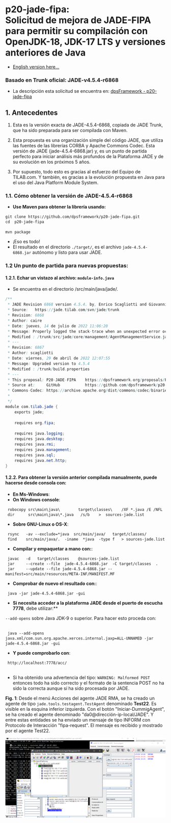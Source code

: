 # p20-jade-fipa: <br>Solicitud de mejora de JADE-FIPA para permitir su compilación con OpenJDK-18, JDK-17 LTS y versiones anteriores de Java

- [English version here...](README_en.md)

### Basado en Trunk oficial: JADE-v4.5.4-r6868

- La descripción esta solicitud se encuentra en: [dpsFramework - p20-jade-fipa](https://dpsframework.org/proposals/P20-JADE-FIPA_en.html)


## 1. Antecedentes

1. Esta es la versión exacta de JADE-4.5.4-6868, copiada de JADE Trunk, que ha sido preparada para ser compilada con Maven.

1. Esta propuesta es una organización simple del código JADE, que utiliza las fuentes de las librerías CORBA y Apache Commons Codec. Esta versión de JADE (jade-4.5.4-6868.jar) y, es un punto de partida perfecto para iniciar análisis más profundos de la Plataforma JADE y de su evolución en los próximos 5 años.

1. Por supuesto, todo esto es gracias al esfuerzo del Equipo de TILAB.com. Y también, es gracias a la evolución propuesta en Java para el uso del Java Platform Module System.


### 1.1. Cómo obtener la versión de JADE-4.5.4-r6868

- **Use Maven para obtener la librería usando:**

```shell
git clone https://github.com/dpsframework/p20-jade-fipa.git
cd  p20-jade-fipa

mvn package

```
- ¡Eso es todo!
- El resultado en el directorio `./target/`, es el archivo `jade-4.5.4-6868.jar` autónomo y listo para usar JADE.

### 1.2 Un punto de partida para nuevas propuestas:

#### 1.2.1. Echar un vistazo al archivo: `module-info.java`

- Se encuentra en el directorio /src/main/java/jade/.

```java
/**
 * JADE Revision 6868 version 4.5.4. by, Enrico Scagliotti and Giovanni Caire.
 * Source:   https://jade.tilab.com/svn/jade/trunk
 * Revision: 6868
 * Author: caire
 * Date: jueves, 14 de julio de 2022 11:06:20
 * Message: Properly logged the stack-trace when an unexpected error occurs creating an agent.
 * Modified : /trunk/src/jade/core/management/AgentManagementService.java
 * ---
 * Revision: 6867
 * Author: scagliotti
 * Date: viernes, 29 de abril de 2022 12:07:55
 * Message: Upgraded version to 4.5.4
 * Modified : /trunk/build.properties
 * ---
 * This proposal: P20-JADE-FIPA    https://dpsframework.org/proposals/P20-JADE-FIPA_en.html
 * Source at:     GitHub           https://github.com/dpsframework/p20-jade-fipa
 * Commons-Codec: https://archive.apache.org/dist/commons/codec/binaries/commons-codec-1.3.tar.gz
 *            
 */
module com.tilab.jade {
	exports jade;
    
	requires org.fipa;
    
	requires java.logging;
	requires java.desktop;
	requires java.rmi;
	requires java.management;
	requires java.sql;
	requires java.net.http;
}

```

#### 1.2.2. Para obtener la versión anterior compilada manualmente, puede hacerse desde consola con:

- **En Ms-Windows**:
- **On Windows console**:

```shell
 robocopy src\main\java\        target\classes\    /XF *.java /E /NFL
 dir      src\main\java\*.java   /s/b    >  sources-jade.list
```


- **Sobre GNU-Linux o OS-X**:

```shell
 rsync   -av --exclude=*java  src/main/java/   target/classes/
 find    src/main/java/.  -iname  *java  -type f   > sources-jade.list
```



- **Compilar y empaquetar a mano con:**:

```shell
 javac   -d   target/classes    @sources-jade.list
 jar     --create --file  jade-4.5.4-6868.jar  -C target/classes  .
 jar     --update --file jade-4.5.4-6868.jar --manifest=src/main/resources/META-INF/MANIFEST.MF
```

- **Comprobar de nuevo el resultado con:**:

```shell 
 java -jar jade-4.5.4-6868.jar -gui
```

- **Si necesita acceder a la plataforma JADE desde el puerto de escucha 7778**, debe utilizar:**

`--add-opens` sobre Java JDK-9 o superior. Para hacer esto proceda con:

```shell

 java --add-opens java.xml/com.sun.org.apache.xerces.internal.jaxp=ALL-UNNAMED -jar jade-4.5.4-6868.jar -gui
```

- **Y puede comprobarlo con**:

```shell
 http://localhost:7778/acc/
 
```


- Si ha obtenido una advertencia del tipo: `WARNING: Malformed POST` entonces todo ha sido correcto y el formato de la sentencia POST no ha sido la correcta aunque sí ha sido procesada por JADE.



**Fig. 1**: Desde el menú Acciones del agente JADE RMA, se ha creado un agente de tipo `jade.tools.testagent.TestAgent` denominado **Test22**. Es visible en la esquina inferior izquierda. Con el botón "Iniciar-DummigAgent", se ha creado el agente denominado "da0@dirección-ip-local/JADE". Y entre estas entidades se ha enviado un mensaje de tipo INFORM con Protocolo de Interacción "fipa-request". El mensaje es recibido y mostrado por el agente Test22.

![Resultados de la prueba con JADE-4.5.4-r6868 compilado con OpenJDK-18](./images/test-jade-rma-agent-454-6868-Java-JDK-17.png)
